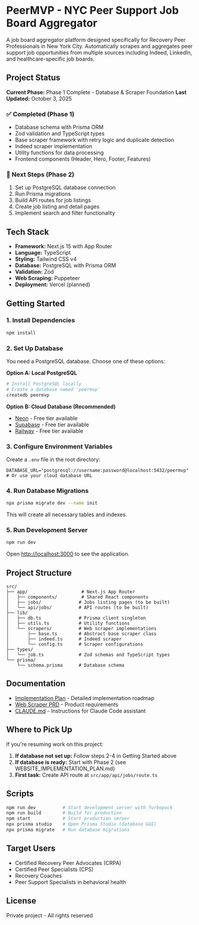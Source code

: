 # PeerMVP - NYC Peer Support Job Board Aggregator

A job board aggregator platform designed specifically for Recovery Peer Professionals in New York City. Automatically scrapes and aggregates peer support job opportunities from multiple sources including Indeed, LinkedIn, and healthcare-specific job boards.

## Project Status

**Current Phase:** Phase 1 Complete - Database & Scraper Foundation
**Last Updated:** October 3, 2025

### ✅ Completed (Phase 1)
- Database schema with Prisma ORM
- Zod validation and TypeScript types
- Base scraper framework with retry logic and duplicate detection
- Indeed scraper implementation
- Utility functions for data processing
- Frontend components (Header, Hero, Footer, Features)

### 🚧 Next Steps (Phase 2)
1. Set up PostgreSQL database connection
2. Run Prisma migrations
3. Build API routes for job listings
4. Create job listing and detail pages
5. Implement search and filter functionality

## Tech Stack

- **Framework:** Next.js 15 with App Router
- **Language:** TypeScript
- **Styling:** Tailwind CSS v4
- **Database:** PostgreSQL with Prisma ORM
- **Validation:** Zod
- **Web Scraping:** Puppeteer
- **Deployment:** Vercel (planned)

## Getting Started

### 1. Install Dependencies

```bash
npm install
```

### 2. Set Up Database

You need a PostgreSQL database. Choose one of these options:

**Option A: Local PostgreSQL**
```bash
# Install PostgreSQL locally
# Create a database named 'peermvp'
createdb peermvp
```

**Option B: Cloud Database (Recommended)**
- [Neon](https://neon.tech) - Free tier available
- [Supabase](https://supabase.com) - Free tier available
- [Railway](https://railway.app) - Free tier available

### 3. Configure Environment Variables

Create a `.env` file in the root directory:

```env
DATABASE_URL="postgresql://username:password@localhost:5432/peermvp"
# Or use your cloud database URL
```

### 4. Run Database Migrations

```bash
npx prisma migrate dev --name init
```

This will create all necessary tables and indexes.

### 5. Run Development Server

```bash
npm run dev
```

Open [http://localhost:3000](http://localhost:3000) to see the application.

## Project Structure

```
src/
├── app/                    # Next.js App Router
│   ├── components/         # Shared React components
│   ├── jobs/              # Jobs listing pages (to be built)
│   └── api/jobs/          # API routes (to be built)
├── lib/
│   ├── db.ts              # Prisma client singleton
│   ├── utils.ts           # Utility functions
│   └── scrapers/          # Web scraper implementations
│       ├── base.ts        # Abstract base scraper class
│       ├── indeed.ts      # Indeed scraper
│       └── config.ts      # Scraper configurations
├── types/
│   └── job.ts             # Zod schemas and TypeScript types
└── prisma/
    └── schema.prisma      # Database schema
```

## Documentation

- [Implementation Plan](./WEBSITE_IMPLEMENTATION_PLAN.md) - Detailed implementation roadmap
- [Web Scraper PRD](./WEB_SCRAPER_PRD.md) - Product requirements
- [CLAUDE.md](./CLAUDE.md) - Instructions for Claude Code assistant

## Where to Pick Up

If you're resuming work on this project:

1. **If database not set up:** Follow steps 2-4 in Getting Started above
2. **If database is ready:** Start with Phase 2 (see WEBSITE_IMPLEMENTATION_PLAN.md)
3. **First task:** Create API route at `src/app/api/jobs/route.ts`

## Scripts

```bash
npm run dev          # Start development server with Turbopack
npm run build        # Build for production
npm start            # Start production server
npx prisma studio    # Open Prisma Studio (database GUI)
npx prisma migrate   # Run database migrations
```

## Target Users

- Certified Recovery Peer Advocates (CRPA)
- Certified Peer Specialists (CPS)
- Recovery Coaches
- Peer Support Specialists in behavioral health

## License

Private project - All rights reserved
